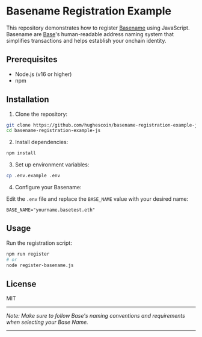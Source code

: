 # Basename Registration Example

This repository demonstrates how to register [Basename](https://www.base.org/names) using JavaScript. Basename are [Base]'s human-readable address naming system that simplifies transactions and helps establish your onchain identity.

## Prerequisites

- Node.js (v16 or higher)
- npm

## Installation

1. Clone the repository:

```bash
git clone https://github.com/hughescoin/basename-registration-example-js.git
cd basename-registration-example-js
```

2. Install dependencies:

```bash
npm install
```

3. Set up environment variables:

```bash
cp .env.example .env
```

4. Configure your Basename:

Edit the `.env` file and replace the `BASE_NAME` value with your desired name:

```
BASE_NAME="yourname.basetest.eth"
```

## Usage

Run the registration script:

```bash
npm run register
# or
node register-basename.js
```

## License

MIT

---

_Note: Make sure to follow Base's naming conventions and requirements when selecting your Base Name._

---

[Baseame]: https://www.base.org/names
[Base]: https://www.base.org
